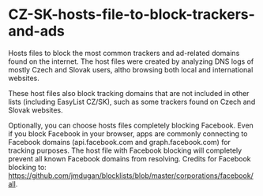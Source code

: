# CZ-SK-hosts-file-to-block-trackers-and-ads
Hosts files to block the most common trackers and ad-related domains found on the internet. The host files were created by analyzing DNS logs of mostly Czech and Slovak users, altho browsing both local and international websites. 

These host files also block tracking domains that are not included in other lists (including EasyList CZ/SK), such as some trackers found on Czech and Slovak websites.

Optionally, you can choose hosts files completely blocking Facebook. Even if you block Facebook in your browser, apps are commonly connecting to Facebook domains (api.facebook.com and graph.facebook.com) for tracking purposes. The host file with Facebook blocking will completely prevent all known Facebook domains from resolving. Credits for Facebook blocking to: https://github.com/jmdugan/blocklists/blob/master/corporations/facebook/all.
